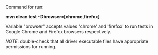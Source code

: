  Command for run:
 
 **mvn clean test -Dbrowser=[chrome,firefox]**
 
 Variable "browser" accepts values 'chrome' and 'firefox' to run tests in Google Chrome and Firefox browsers respectively.
 
 _NOTE_: double-check that all driver executable files have appropriate permissions for running. 
